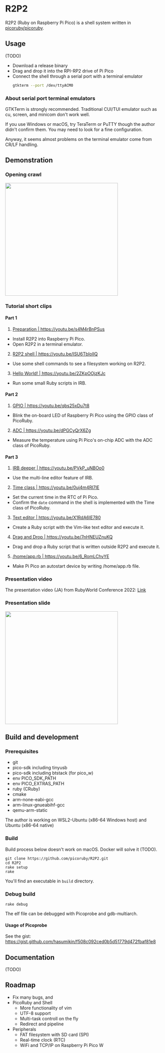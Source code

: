 # R2P2

R2P2 (Ruby on Raspberry Pi Pico) is a shell system written in [picoruby/picoruby](https://github.com/picoruby/picoruby).

## Usage

(TODO)

- Download a release binary
- Drag and drop it into the RPI-RP2 drive of Pi Pico
- Connect the shell through a serial port with a terminal emulator
  ```sh
  gtkterm --port /dev/ttyACM0
  ```

### About serial port terminal emulators

GTKTerm is strongly recommended.
Traditional CUI/TUI emulator such as cu, screen, and minicom don't work well.

If you use Windows or macOS, try TeraTerm or PuTTY though the author didn't confirm them.
You may need to look for a fine configuration.

Anyway, it seems almost problems on the terminal emulator come from CR/LF handling.

## Demonstration

### Opening crawl

<a href="https://youtu.be/JfN5BpTCYOw"><img src="https://raw.githubusercontent.com/picoruby/R2P2/master/doc/images/openingcralw.png" width="360" /></a>

### Tutorial short clips

#### Part 1

1. <a href="https://youtu.be/s4M4rBnPSus">Preparation | https://youtu.be/s4M4rBnPSus</a>
  - Install R2P2 into Raspberry Pi Pico.
  - Open R2P2 in a terminal emulator.

2. <a href="https://youtu.be/ISU6TbIoIlQ">R2P2 shell | https://youtu.be/ISU6TbIoIlQ</a>
  - Use some shell commands to see a filesystem working on R2P2.

3. <a href="https://youtu.be/2ZKpOOjzKJc">Hello World! | https://youtu.be/2ZKpOOjzKJc</a>
  - Run some small Ruby scripts in IRB.

#### Part 2

1. <a href="https://youtu.be/qbs25xDu7t8">GPIO | https://youtu.be/qbs25xDu7t8</a>
  - Blink the on-board LED of Raspberry Pi Pico using the GPIO class of PicoRuby.

2. <a href="https://youtu.be/dPGCyQrX6Zg">ADC | https://youtu.be/dPGCyQrX6Zg</a>
  - Measure the temperature using Pi Pico's on-chip ADC with the ADC class of PicoRuby.

#### Part 3

1. <a href="https://youtu.be/PVkP_uNBOo0">IRB deeper | https://youtu.be/PVkP_uNBOo0</a>
  - Use the multi-line editor feature of IRB.

2. <a href="https://youtu.be/0uj4m4RI7lE">Time class | https://youtu.be/0uj4m4RI7lE</a>
  - Set the current time in the RTC of Pi Pico.
  - Confirm the `date` command in the shell is implemented with the Time class of PicoRuby.

3. <a href="https://youtu.be/X1RdA6IE780">Text editor | https://youtu.be/X1RdA6IE780</a>
  - Create a Ruby script with the Vim-like text editor and execute it.

4. <a href="https://youtu.be/7nHNEUZnuKQ">Drag and Drop | https://youtu.be/7nHNEUZnuKQ</a>
  - Drag and drop a Ruby script that is written outside R2P2 and execute it.

5. <a href="https://youtu.be/6_RomLChvYE">/home/app.rb | https://youtu.be/6_RomLChvYE</a>
  - Make Pi Pico an autostart device by writing /home/app.rb file.

### Presentation video

The presentation video (JA) from RubyWorld Conference 2022: [Link](https://youtu.be/rSBnpxzB4d8?t=11226)

### Presentation slide

<a href="https://slide.rabbit-shocker.org/authors/hasumikin/RubyWorldConference2022/"><img src="https://raw.githubusercontent.com/picoruby/R2P2/master/doc/images/slidecover.png" width="360" /></a>

## Build and development

### Prerequisites

- git
- pico-sdk including tinyusb
- pico-sdk including btstack (for pico_w)
- env PICO_SDK_PATH
- env PICO_EXTRAS_PATH
- ruby (CRuby)
- cmake
- arm-none-eabi-gcc
- arm-linux-gnueabihf-gcc
- qemu-arm-static

The author is working on WSL2-Ubuntu (x86-64 Windows host) and Ubuntu (x86-64 native)

### Build

Build process below doesn't work on macOS.
Docker will solve it (TODO).

```
git clone https://github.com/picoruby/R2P2.git
cd R2P2
rake setup
rake
```

You'll find an executable in `build` directory.

### Debug build

```
rake debug
```

The elf file can be debugged with Picoprobe and gdb-multiarch.

#### Usage of Picoprobe

See the gist: https://gist.github.com/hasumikin/f508c092ced0b5d51779d472fbaf81e8

## Documentation

(TODO)

## Roadmap

* Fix many bugs, and
* PicoRuby and Shell
  * More functionality of vim
  * UTF-8 support
  * Multi-task controll on the fly
  * Redirect and pipeline
* Peripherals
  * FAT filesystem with SD card (SPI)
  * Real-time clock (RTC)
  * WiFi and TCP/IP on Raspberry Pi Pico W
